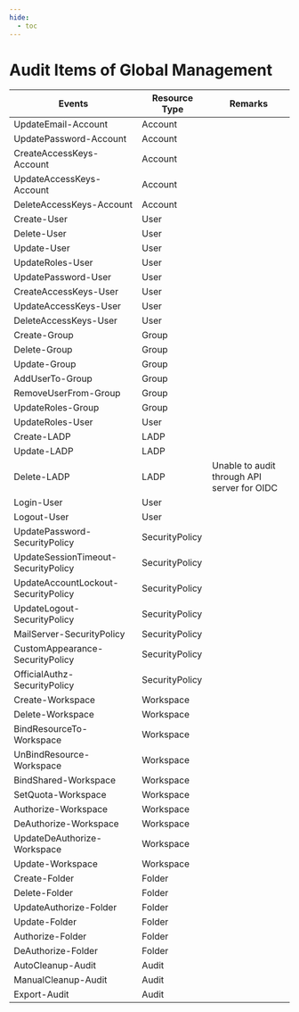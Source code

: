 ```yaml
---
hide:
  - toc
---
```


# Audit Items of Global Management

| Events | Resource Type | Remarks |
| --- | --- | --- |
| UpdateEmail-Account | Account | |
| UpdatePassword-Account | Account | |
| CreateAccessKeys-Account | Account | |
| UpdateAccessKeys-Account | Account | |
| DeleteAccessKeys-Account | Account | |
| Create-User | User | |
| Delete-User | User | |
| Update-User | User | |
| UpdateRoles-User | User | |
| UpdatePassword-User | User | |
| CreateAccessKeys-User | User | |
| UpdateAccessKeys-User | User | |
| DeleteAccessKeys-User | User | |
| Create-Group | Group | |
| Delete-Group | Group | |
| Update-Group | Group | |
| AddUserTo-Group | Group | |
| RemoveUserFrom-Group | Group | |
| UpdateRoles-Group | Group | |
| UpdateRoles-User | User | |
| Create-LADP | LADP | |
| Update-LADP | LADP | |
| Delete-LADP | LADP | Unable to audit through API server for OIDC |
| Login-User | User | |
| Logout-User | User | |
| UpdatePassword-SecurityPolicy | SecurityPolicy | |
| UpdateSessionTimeout-SecurityPolicy | SecurityPolicy | |
| UpdateAccountLockout-SecurityPolicy | SecurityPolicy | |
| UpdateLogout-SecurityPolicy | SecurityPolicy | |
| MailServer-SecurityPolicy | SecurityPolicy | |
| CustomAppearance-SecurityPolicy | SecurityPolicy | |
| OfficialAuthz-SecurityPolicy | SecurityPolicy | |
| Create-Workspace | Workspace | |
| Delete-Workspace | Workspace | |
| BindResourceTo-Workspace | Workspace | |
| UnBindResource-Workspace | Workspace | |
| BindShared-Workspace | Workspace | |
| SetQuota-Workspace | Workspace | |
| Authorize-Workspace | Workspace | |
| DeAuthorize-Workspace | Workspace | |
| UpdateDeAuthorize-Workspace | Workspace | |
| Update-Workspace | Workspace | |
| Create-Folder | Folder | |
| Delete-Folder | Folder | |
| UpdateAuthorize-Folder | Folder | |
| Update-Folder | Folder | |
| Authorize-Folder | Folder | |
| DeAuthorize-Folder | Folder | |
| AutoCleanup-Audit | Audit | |
| ManualCleanup-Audit | Audit | |
| Export-Audit | Audit | |
